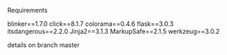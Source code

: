 

Requirements

blinker==1.7.0
click==8.1.7
colorama==0.4.6
flask==3.0.3
itsdangerous==2.2.0
Jinja2==3.1.3
MarkupSafe==2.1.5
werkzeug==3.0.2

details on branch master
